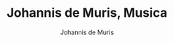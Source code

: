 ---
title: Johannis de Muris, Musica <Speculativa>
author: Johannis de Muris
editor: Fast, Susan
volume: LXI
price: 92
isbn10: 0-931902-85-1
isbn13: 978-0-931902-85-7
publisher: IMM
place: Ottawa
year: 1994
pages: lxxix + 357
---